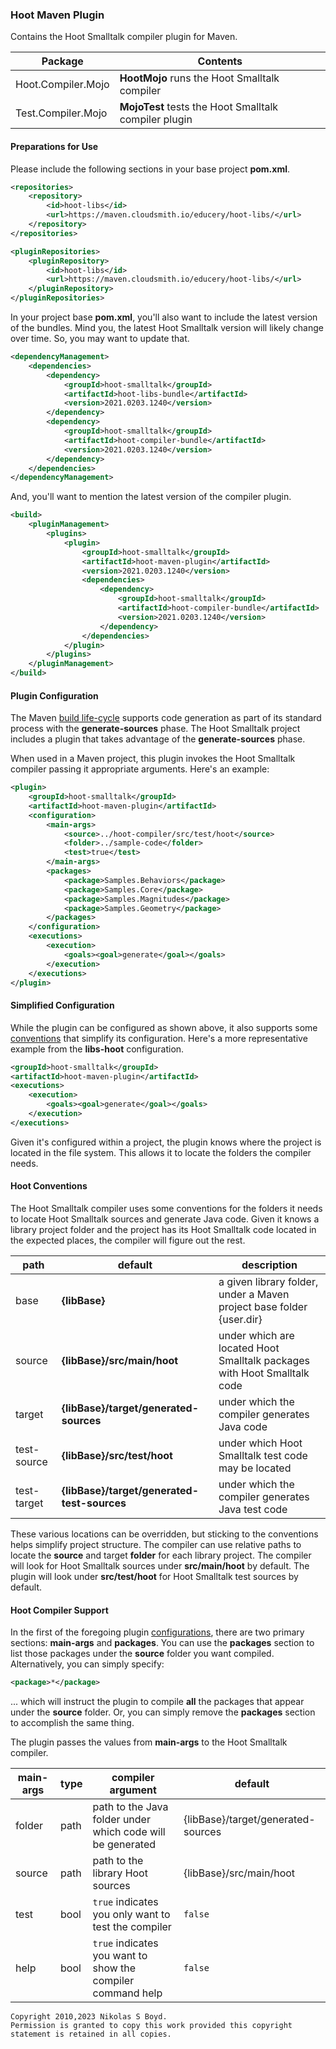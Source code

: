 ### Hoot Maven Plugin

Contains the Hoot Smalltalk compiler plugin for Maven.

| **Package** | **Contents** |
| ----------- | ------------ |
| Hoot.Compiler.Mojo | **HootMojo** runs the Hoot Smalltalk compiler |
| Test.Compiler.Mojo | **MojoTest** tests the Hoot Smalltalk compiler plugin |

#### Preparations for Use

Please include the following sections in your base project **pom.xml**.

```xml
<repositories>
    <repository>
        <id>hoot-libs</id>
        <url>https://maven.cloudsmith.io/educery/hoot-libs/</url>
    </repository>
</repositories>

<pluginRepositories>
    <pluginRepository>
        <id>hoot-libs</id>
        <url>https://maven.cloudsmith.io/educery/hoot-libs/</url>
    </pluginRepository>
</pluginRepositories>
```

In your project base **pom.xml**, you'll also want to include the latest version of the bundles.
Mind you, the latest Hoot Smalltalk version will likely change over time. So, you may want to update that.

```xml
<dependencyManagement>
    <dependencies>
        <dependency>
            <groupId>hoot-smalltalk</groupId>
            <artifactId>hoot-libs-bundle</artifactId>
            <version>2021.0203.1240</version>
        </dependency>
        <dependency>
            <groupId>hoot-smalltalk</groupId>
            <artifactId>hoot-compiler-bundle</artifactId>
            <version>2021.0203.1240</version>
        </dependency>
    </dependencies>
</dependencyManagement>

```

And, you'll want to mention the latest version of the compiler plugin.

```xml
<build>
    <pluginManagement>
        <plugins>
            <plugin>
                <groupId>hoot-smalltalk</groupId>
                <artifactId>hoot-maven-plugin</artifactId>
                <version>2021.0203.1240</version>
                <dependencies>
                    <dependency>
                        <groupId>hoot-smalltalk</groupId>
                        <artifactId>hoot-compiler-bundle</artifactId>
                        <version>2021.0203.1240</version>
                    </dependency>
                </dependencies>
            </plugin>
        </plugins>
    </pluginManagement>
</build>
```

#### Plugin Configuration

The Maven [build life-cycle][life-cycle] supports code generation as part of its standard process
with the **generate-sources** phase.
The Hoot Smalltalk project includes a plugin that takes advantage of the **generate-sources** phase.

When used in a Maven project, this plugin invokes the Hoot Smalltalk compiler passing it appropriate arguments.
Here's an example:

```xml
<plugin>
    <groupId>hoot-smalltalk</groupId>
    <artifactId>hoot-maven-plugin</artifactId>
    <configuration>
        <main-args>
            <source>../hoot-compiler/src/test/hoot</source>
            <folder>../sample-code</folder>
            <test>true</test>
        </main-args>
        <packages>
            <package>Samples.Behaviors</package>
            <package>Samples.Core</package>
            <package>Samples.Magnitudes</package>
            <package>Samples.Geometry</package>
        </packages>
    </configuration>
    <executions>
        <execution>
            <goals><goal>generate</goal></goals>
        </execution>
    </executions>
</plugin>
```

#### Simplified Configuration

While the plugin can be configured as shown above, it also supports some [conventions](#hoot-conventions)
that simplify its configuration.
Here's a more representative example from the **libs-hoot** configuration.

```xml
<groupId>hoot-smalltalk</groupId>
<artifactId>hoot-maven-plugin</artifactId>
<executions>
    <execution>
        <goals><goal>generate</goal></goals>
    </execution>
</executions>
```

Given it's configured within a project, the plugin knows where the project is located in the file system.
This allows it to locate the folders the compiler needs.

#### Hoot Conventions

The Hoot Smalltalk compiler uses some conventions for the folders it needs to locate Hoot Smalltalk sources and generate Java code.
Given it knows a library project folder and the project has its Hoot Smalltalk code located in the expected places,
the compiler will figure out the rest.

| **path** | **default** | **description** |
| -------- | ----------- | --------------- |
| base | **{libBase}** | a given library folder, under a Maven project base folder {user.dir} |
| source | **{libBase}/src/main/hoot** | under which are located Hoot Smalltalk packages with Hoot Smalltalk code |
| target | **{libBase}/target/generated-sources** | under which the compiler generates Java code |
| test-source | **{libBase}/src/test/hoot** | under which Hoot Smalltalk test code may be located |
| test-target | **{libBase}/target/generated-test-sources** | under which the compiler generates Java test code |

These various locations can be overridden, but sticking to the conventions helps simplify project structure.
The compiler can use relative paths to locate the **source** and target **folder** for each library project.
The compiler will look for Hoot Smalltalk sources under **src/main/hoot** by default.
The plugin will look under **src/test/hoot** for Hoot Smalltalk test sources by default.

#### Hoot Compiler Support

In the first of the foregoing plugin [configurations](#plugin-configuration), there are two primary
sections: **main-args** and **packages**.
You can use the **packages** section to list those packages under the **source** folder you want compiled.
Alternatively, you can simply specify:

```xml
<package>*</package>
```

... which will instruct the plugin to compile **all** the packages that appear under the **source** folder.
Or, you can simply remove the **packages** section to accomplish the same thing.

The plugin passes the values from **main-args** to the Hoot Smalltalk compiler.

| **main-args** | **type** | **compiler argument** | **default** |
| ------------- | -------- | --------------------- | ----------- |
| folder | path | path to the Java folder under which code will be generated | {libBase}/target/generated-sources |
| source | path | path to the library Hoot sources | {libBase}/src/main/hoot |
| test   | bool | `true` indicates you only want to test the compiler | `false` |
| help   | bool | `true` indicates you want to show the compiler command help | `false` |


```
Copyright 2010,2023 Nikolas S Boyd.
Permission is granted to copy this work provided this copyright statement is retained in all copies.
```


[life-cycle]: https://maven.apache.org/guides/introduction/introduction-to-the-lifecycle.html

